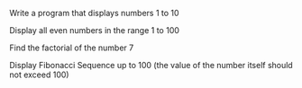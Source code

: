 Write a program that displays numbers 1 to 10

Display all even numbers in the range 1 to 100

Find the factorial of the number 7

Display Fibonacci Sequence up to 100 (the value of the number itself should not exceed 100)